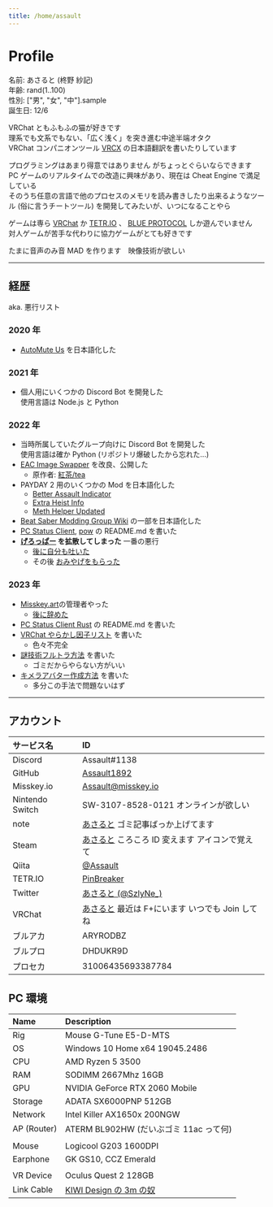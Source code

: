 ```yaml
---
title: /home/assault
---
```


# Profile

名前: あさると (柊野 紗記)  
年齢: rand(1..100)  
性別: ["男", "女", "中"].sample  
誕生日: 12/6

VRChat ともふもふの猫が好きです  
理系でも文系でもない、「広く浅く」を突き進む中途半端オタク  
VRChat コンパニオンツール [VRCX](https://github.com/vrcx-team/VRCX) の日本語翻訳を書いたりしています

プログラミングはあまり得意ではありません がちょっとぐらいならできます  
PC ゲームのリアルタイムでの改造に興味があり、現在は Cheat Engine で満足している  
そのうち任意の言語で他のプロセスのメモリを読み書きしたり出来るようなツール (俗に言うチートツール) を開発してみたいが、いつになることやら

ゲームは専ら [VRChat](https://store.steampowered.com/app/438100) か [TETR.IO](https://tetr.io) 、 [BLUE PROTOCOL](https://blue-protocol.com/) しか遊んでいません  
対人ゲームが苦手な代わりに協力ゲームがとても好きです

たまに音声のみ音 MAD を作ります　映像技術が欲しい

---

## 経歴

aka. 悪行リスト

### 2020 年

- [AutoMute Us](https://github.com/automuteus/automuteus) を日本語化した

### 2021 年

- 個人用にいくつかの Discord Bot を開発した  
  使用言語は Node.js と Python

### 2022 年

- 当時所属していたグループ向けに Discord Bot を開発した  
  使用言語は確か Python (リポジトリ爆破したから忘れた...)
- [EAC Image Swapper](https://github.com/Assault1892/EAC-Image-Swapper-bat) を改良、公開した
  - 原作者: [紅茶/tea](https://twitter.com/R_gray0125)
- PAYDAY 2 用のいくつかの Mod を日本語化した
  - [Better Assault Indicator](https://modworkshop.net/mod/22712)
  - [Extra Heist Info](https://modworkshop.net/mod/31915)
  - [Meth Helper Updated](https://modworkshop.net/mod/25950)
- [Beat Saber Modding Group Wiki](https://bsmg.wiki) の一部を日本語化した
- [PC Status Client](https://github.com/Zel9278/pc-status-client), [pow](https://github.com/kazukazu123123/pow) の README.md を書いた
- **[げろっぱー](https://twitter.com/pepepper_cpp/status/1587477118140968960) を拡散してしまった** 一番の悪行
  - [後に自分も吐いた](https://twitter.com/SzlyNe_/status/1613301443175546880)
  - その後 [おみやげをもらった](https://twitter.com/pepepper_cpp/status/1621775350178152451)

### 2023 年

- [Misskey.art](https://misskey.art)の管理者やった
  - [後に辞めた](https://misskey.art/notes/9gxcrx9kgp)
- [PC Status Client Rust](https://github.com/kazukazu123123/pcsc-rs) の README.md を書いた
- [VRChat やらかし因子リスト](/posts/vrchat_avatar_yarakashi) を書いた
  - 色々不完全
- [謎技術フルトラ方法](/posts/how_to_cheap_fbt) を書いた
  - ゴミだからやらない方がいい
- [キメラアバター作成方法](/posts/chimera_avatar.md) を書いた
  - 多分この手法で問題ないはず

---

## アカウント

| サービス名      | ID                                                                                                                       |
| :-------------- | :----------------------------------------------------------------------------------------------------------------------- |
| Discord         | Assault#1138                                                                                                             |
| GitHub          | [Assault1892](https://github.com/Assault1892)                                                                            |
| Misskey.io      | [Assault@misskey.io](https://misskey.io/@Assault)                                                                        |
| Nintendo Switch | SW-3107-8528-0121 オンラインが欲しい                                                                                     |
| note            | [あさると](https://note.com/assault_) ゴミ記事ばっか上げてます                                                           |
| Steam           | [あさると](https://steamcommunity.com/profiles/76561197985049658) ころころ ID 変えます アイコンで覚えて                  |
| Qiita           | [@Assault](https://qiita.com/Assault)                                                                                    |
| TETR.IO         | [PinBreaker](https://ch.tetr.io/u/pinbreaker)                                                                            |
| Twitter         | [あさると (@SzlyNe\_)](https://twitter.com/SzlyNe_)                                                                      |
| VRChat          | [あさると](https://vrchat.com/home/user/usr_9dec4a38-a8e0-4b70-bd26-613c5d2ca9cf) 最近は F+にいます いつでも Join してね |
| ブルアカ        | ARYRODBZ                                                                                                                 |
| ブルプロ        | DHDUKR9D                                                                                                                 |
| プロセカ        | 31006435693387784                                                                                                        |

## PC 環境

| Name        | Description                                                      |
| :---------- | :--------------------------------------------------------------- |
| Rig         | Mouse G-Tune E5-D-MTS                                            |
| OS          | Windows 10 Home x64 19045.2486                                   |
| CPU         | AMD Ryzen 5 3500                                                 |
| RAM         | SODIMM 2667Mhz 16GB                                              |
| GPU         | NVIDIA GeForce RTX 2060 Mobile                                   |
| Storage     | ADATA SX6000PNP 512GB                                            |
| Network     | Intel Killer AX1650x 200NGW                                      |
| AP (Router) | ATERM BL902HW (だいぶゴミ 11ac って何)                           |
|             |                                                                  |
| Mouse       | Logicool G203 1600DPI                                            |
| Earphone    | GK GS10, CCZ Emerald                                             |
|             |                                                                  |
| VR Device   | Oculus Quest 2 128GB                                             |
| Link Cable  | [KIWI Design の 3m の奴](https://www.amazon.co.jp/dp/B09N78NKVG) |
